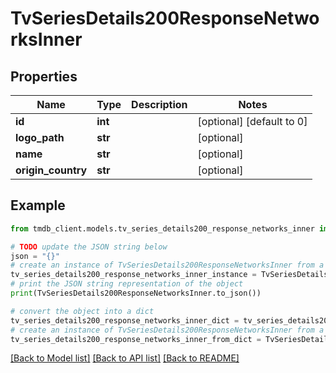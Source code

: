 # TvSeriesDetails200ResponseNetworksInner


## Properties

Name | Type | Description | Notes
------------ | ------------- | ------------- | -------------
**id** | **int** |  | [optional] [default to 0]
**logo_path** | **str** |  | [optional] 
**name** | **str** |  | [optional] 
**origin_country** | **str** |  | [optional] 

## Example

```python
from tmdb_client.models.tv_series_details200_response_networks_inner import TvSeriesDetails200ResponseNetworksInner

# TODO update the JSON string below
json = "{}"
# create an instance of TvSeriesDetails200ResponseNetworksInner from a JSON string
tv_series_details200_response_networks_inner_instance = TvSeriesDetails200ResponseNetworksInner.from_json(json)
# print the JSON string representation of the object
print(TvSeriesDetails200ResponseNetworksInner.to_json())

# convert the object into a dict
tv_series_details200_response_networks_inner_dict = tv_series_details200_response_networks_inner_instance.to_dict()
# create an instance of TvSeriesDetails200ResponseNetworksInner from a dict
tv_series_details200_response_networks_inner_from_dict = TvSeriesDetails200ResponseNetworksInner.from_dict(tv_series_details200_response_networks_inner_dict)
```
[[Back to Model list]](../README.md#documentation-for-models) [[Back to API list]](../README.md#documentation-for-api-endpoints) [[Back to README]](../README.md)


